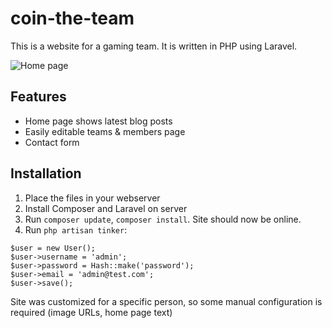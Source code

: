 # coin-the-team
This is a website for a gaming team. It is written in PHP using Laravel.

![Home page](https://2.bp.blogspot.com/-gWZwCd9N8iU/V0PMgI8wR2I/AAAAAAAAApg/ItTS2jihvc4HrFMtd80zVERmx8qpepJFACLcB/s1600/ss%2B%25282016-05-23%2Bat%2B10.35.15%2529.png)

## Features

* Home page shows latest blog posts
* Easily editable teams & members page
* Contact form

## Installation

1. Place the files in your webserver
2. Install Composer and Laravel on server
3. Run `composer update`, `composer install`. Site should now be online.
4. Run `php artisan tinker`:
  ```
  $user = new User();
  $user->username = 'admin';
  $user->password = Hash::make('password');
  $user->email = 'admin@test.com';
  $user->save();
  ```

Site was customized for a specific person, so some manual configuration is required (image URLs, home page text)
